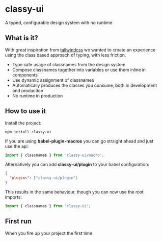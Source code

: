 # classy-ui

A typed, configurable design system with no runtime

## What is it?

With great inspiration from [tailwindcss](https://tailwindcss.com/) we wanted to create an experience using the class based approach of typing, with less friction.

- Type safe usage of classnames from the design system
- Compose classnames together into variables or use them inline in components
- Use dynamic assignment of classnames
- Automatically produces the classes you consume, both in development and production
- No runtime in production

## How to use it

Install the project:

```
npm install classy-ui
```

If you are using **babel-plugin-macros** you can go straight ahead and just use the api:

```ts
import { classnames } from 'classy-ui/macro';
```

Alternatively you can add **classy-ui/plugin** to your babel configuration:

```json
{
  "plugins": ["classy-ui/plugin"]
}
```

This results in the same behaviour, though you can now use the root imports:

```ts
import { classnames } from 'classy-ui';
```

## First run

When you fire up your project the first time
